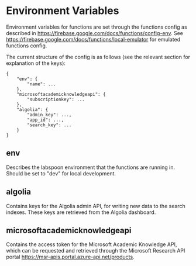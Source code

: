 # Environment Variables

Environment variables for functions are set through the functions config as described in https://firebase.google.com/docs/functions/config-env. See https://firebase.google.com/docs/functions/local-emulator for emulated functions config.

The current structure of the config is as follows (see the relevant section for explanation of the keys):

```
{
    "env": {
        "name": ...
    },
    "microsoftacademicknowledgeapi": {
        "subscriptionkey": ...
    },
    "algolia": {
        "admin_key": ...,
        "app_id": ...,
        "search_key": ...
    }
}
```

## env
Describes the labspoon environment that the functions are running in. Should be set to "dev" for local development.

## algolia
Contains keys for the Algolia admin API, for writing new data to the search indexes. These keys are retrieved from the Algolia dashboard.

## microsoftacademicknowledgeapi
Contains the access token for the Microsoft Academic Knowledge API, which can be requested and retrieved through the Microsoft Research API portal https://msr-apis.portal.azure-api.net/products.
